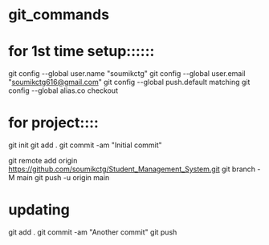 # git_commands

# for 1st time setup::::::
git config --global user.name "soumikctg"
git config --global user.email "soumikctg616@gmail.com"
git config --global push.default matching
git config --global alias.co checkout


# for project::::
git init
git add .
git commit -am "Initial commit"

git remote add origin https://github.com/soumikctg/Student_Management_System.git
git branch -M main
git push -u origin main

# updating

git add .
git commit -am "Another commit"
git push
